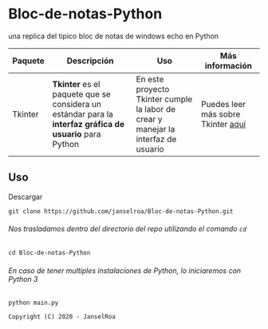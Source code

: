# Bloc-de-notas-Python
una replica del tipico 
bloc de notas  de windows 
echo en Python

| Paquete | Descripción | Uso | Más información |
|---------|-------------|-----|-----------------|
| Tkinter | **Tkinter** es el paquete que se considera un estándar para la **interfaz gráfica de usuario** para Python | En este proyecto Tkinter cumple la labor de crear y manejar la interfaz de usuario | Puedes leer más sobre Tkinter [aquí](https://guia-tkinter.readthedocs.io/es/develop/) |


## Uso

Descargar
```shell
git clone https://github.com/janselroa/Bloc-de-notas-Python.git
```

###### Nos trasladamos dentro del directorio del repo utilizando el comando `cd` 
```shell
cd Bloc-de-notas-Python
```



###### En caso de tener multiples instalaciones de Python, lo iniciaremos con Python 3

```shell
python main.py
```
```
Copyright (C) 2020 - JanselRoa
```
